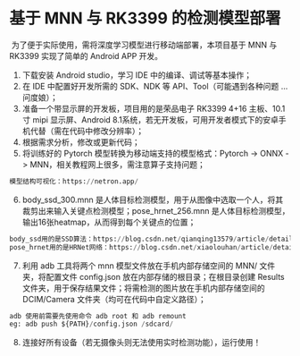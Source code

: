 # 基于 MNN 与 RK3399 的检测模型部署

​		为了便于实际使用，需将深度学习模型进行移动端部署，本项目基于 MNN 与 RK3399 实现了简单的 Android APP 开发。

1. 下载安装 Android studio，学习 IDE 中的编译、调试等基本操作；
2. 在 IDE 中配置好开发所需的 SDK、NDK 等 API、Tool（可能遇到各种问题 ... 问度娘）；
3. 准备一个带显示屏的开发板，项目用的是荣品电子 RK3399 4+16 主板、10.1 寸 mipi 显示屏、Android 8.1系统，若无开发板，可用开发者模式下的安卓手机代替（需在代码中修改分辨率）；
4. 根据需求分析，修改或更新代码；
5. 将训练好的 Pytorch 模型转换为移动端支持的模型格式：Pytorch -> ONNX -> MNN，相关教程网上很多，需注意算子支持问题；

```python
模型结构可视化：https://netron.app/
```

6. body_ssd_300.mnn 是人体目标检测模型，用于从图像中选取一个人，将其裁剪出来输入关键点检测模型；pose_hrnet_256.mnn 是人体目标检测模型，输出16张heatmap，从而得到每个关键点的位置；


```python
body_ssd用的是SSD算法：https://blog.csdn.net/qianqing13579/article/details/82106664
pose_hrnet用的是HRNet网络：https://blog.csdn.net/xiaolouhan/article/details/90142937
```

7. 利用 adb 工具将两个 mnn 模型文件放在手机内部存储空间的 MNN/ 文件夹，将配置文件 config.json 放在内部存储的根目录；在根目录创建 Results 文件夹，用于保存结果文件；将需检测的图片放在手机内部存储空间的 DCIM/Camera 文件夹（均可在代码中自定义路径）；

```python
adb 使用前需要先使用命令 adb root 和 adb remount
eg: adb push ${PATH}/config.json /sdcard/
```

8. 连接好所有设备（若无摄像头则无法使用实时检测功能），运行使用！

